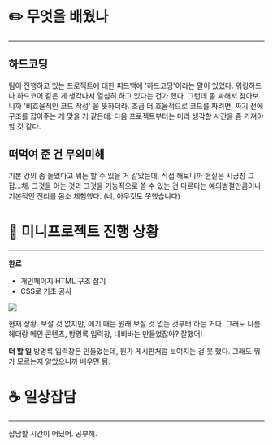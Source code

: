 # ✏️  무엇을 배웠나
---
## 하드코딩
팀이 진행하고 있는 프로젝트에 대한 피드백에 '하드코딩'이라는 말이 있었다. 워킹하드나 하드코어 같은 게 생각나서 열심히 하고 있다는 건가 했다. 그런데 좀 싸해서 찾아보니까 '비효율적인 코드 작성' 을 뜻하더라. 조금 더 효율적으로 코드를 짜려면, 짜기 전에 구조를 잡아주는 게 맞을 거 같은데. 다음 프로젝트부터는 미리 생각할 시간을 좀 가져야 할 것 같다.

## 떠먹여 준 건 무의미해
기본 강의 좀 들었다고 뭐든 할 수 있을 거 같았는데, 직접 해보니까 현실은 시궁창 그 잡...채. 그것을 아는 것과 그것을 기능적으로 쓸 수 있는 건 다르다는 예의범절만큼이나 기본적인 진리를 몸소 체험했다. (네, 아무것도 못했습니다)

# 📃  미니프로젝트 진행 상황
---
__완료__
- 개인페이지 HTML 구조 잡기
- CSS로 기초 공사

![](https://velog.velcdn.com/images/mkdavdi123/post/565d9563-8dea-4813-b15f-f79c37d7347a/image.png)


현재 상황.
보잘 것 없지만, 애기 때는 원래 보잘 것 없는 것부터 하는 거다.
그래도 나름 헤더랑 메인 콘텐츠, 방명록 입력창, 내비바는 만들었잖아?
잘했어!

__더 할 일__
방명록 입력창은 만들었는데, 뭔가 게시판처럼 보여지는 걸 못 했다.
그래도 뭐가 모르는지 알았으니까 배우면 됨.


# ☕️  일상잡담
---
잡담할 시간이 어딨어.
공부해.

